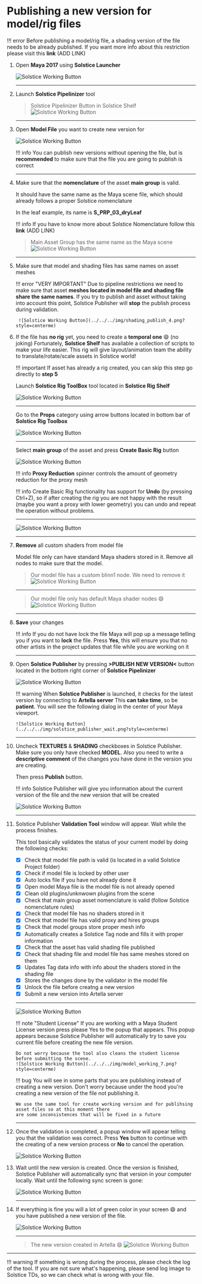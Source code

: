 # **Publishing a new version for model/rig files**

!!! error
    Before publishing a model/rig file, a shading version of the file needs to be already published. If you want more 
    info about this restriction please visit this **link** (ADD LINK)
    
1. Open **Maya 2017** using **Solstice Launcher**

    ![Solstice Working Button](../../../img/model_publish_0.png?style=centerme)

    ***

2. Launch **Solstice Pipelinizer** tool

    > Solstice Pipelinizer Button in Solstice Shelf
    ![Solstice Working Button](../../../img/model_publish_1.png?style=centerme)

    ***

3. Open **Model File** you want to create new version for

    ![Solstice Working Button](../../../img/model_publish_2.png?style=centerme)
    
    !!! info
        You can publish new versions without opening the file, but is **recommended** to make sure that the file
        you are going to publish is correct
    
    ***

4. Make sure that the **nomenclature** of the asset **main group** is valid.
    
    It should have the same name as the Maya scene file, which should already follows a proper Solstice nomenclature
    
    In the leaf example, its name is **S_PRP_03_dryLeaf**
    
    !!! info
        If you have to know more about Solstice Nomenclature follow this **link** (ADD LINK)
    
    > Main Asset Group has the same name as the Maya scene
    ![Solstice Working Button](../../../img/model_publish_3.png?style=centerme)
    
    ***
    
6. Make sure that model and shading files has same names on asset meshes
    
    !!! error "VERY IMPORTANT"
        Due to pipeline restrictions we need to make sure that asset **meshes located in model file and shading file
        share the same names**. If you try to publish and asset without taking into account this point, Solstice Publisher
        will **stop** the publish process during validation.
        
        ![Solstice Working Button](../../../img/shading_publish_4.png?style=centerme)
    
7. If the file has **no rig** yet, you need to create a **temporal one** :smile: (no joking) Fortunately, **Solstice Shelf** 
has available a collection of scripts to make your life easier. This rig will give layout/animation team the ability 
to translate/rotate/scale assets in Solstice world!

    !!! important
        If asset has already a rig created, you can skip this step go directly to **step 5**
    
    Launch **Solstice Rig ToolBox** tool located in **Solstice Rig Shelf**
    
    ![Solstice Working Button](../../../img/model_publish_4.png?style=centerme)
    
    ***
    
    Go to the **Props** category using arrow buttons located in bottom bar of **Solstice Rig Toolbox**
    
    ![Solstice Working Button](../../../img/model_publish_5.png?style=centerme)
    
    ***
    
    Select **main group** of the asset and press **Create Basic Rig** button
    
    ![Solstice Working Button](../../../img/model_publish_6.png?style=centerme)
    
    !!! info
        **Proxy Reduction** spinner controls the amount of geometry reduction for the proxy mesh
        
    !!! info
        Create Basic Rig functionality has support for **Undo** (by pressing Ctrl+Z), so if after creating the rig
        you are not happy with the result (maybe you want a proxy with lower geometry) you can undo and repeat the 
        operation without problems.
    
    ***
    
    ![Solstice Working Button](../../../img/model_publish_7.png?style=centerme)
    
    ***
    
8. **Remove** all custom shaders from model file

    Model file only can have standard Maya shaders stored in it. Remove all nodes to make sure that the model.
    
    > Our model file has a custom blinn1 node. We need to remove it
    ![Solstice Working Button](../../../img/model_publish_8.png?style=centerme)
    
    ***
    
    > Our model file only has default Maya shader nodes :smile:
    ![Solstice Working Button](../../../img/model_publish_9.png?style=centerme)
    
    ***

9. **Save** your changes

    !!! info
        If you do not have lock the file Maya will pop up a message telling you if you want to **lock** the 
        file. Press **Yes**, this will ensure you that no other artists in the project updates that file while
        you are working on it
    
    ***
 
10. Open **Solstice Publisher** by pressing **>PUBLISH NEW VERSION<** button located in the bottom right corner of  **Solstice Pipelinizer**
    
    ![Solstice Working Button](../../../img/shading_publish_7.png?style=centerme)
    
    !!! warning
        When **Solstice Publisher** is launched, it checks for the latest version by connecting to **Artella server**
        This **can take time**, so be **patient**. You will see the following dialog in the center of your Maya viewport.
        
        ![Solstice Working Button](../../../img/solstice_publisher_wait.png?style=centerme)
    
    ***
    
11. Uncheck **TEXTURES** & **SHADING** checkboxes in Solstice Publisher. Make sure you only have checked **MODEL**.
Also you need to write a **descriptive comment** of the changes you have done in the version you are creating.

    Then press **Publish** button.
    
    !!! info
        Solstice Publisher will give you information about the current version of the file and the new version
        that will be created
        
    ![Solstice Working Button](../../../img/model_publish_10.png?style=centerme)
    
    ***
 
12. Solstice Publisher **Validation Tool** window will appear. Wait while the process finishes.

    This tool basically validates the status of your current model by doing the following checks:
                
    - [x] Check that model file path is valid (is located in a valid Solstice Project folder)
    - [x] Check if model file is locked by other user
    - [x] Auto locks file if you have not already done it
    - [x] Open model Maya file is the model file is not already opened
    - [x] Clean old plugins/unknwown plugins from the scene
    - [x] Check that main group asset nomenclature is valid (follow Solstice nomenclature rules)
    - [x] Check that model file has no shaders stored in it
    - [x] Check that model file has valid proxy and hires groups
    - [x] Check that model groups store proper mesh info
    - [x] Automatically creates a Solstice Tag node and fills it with proper information
    - [x] Check that the asset has valid shading file published
    - [x] Check that shading file and model file has same meshes stored on them
    - [x] Updates Tag data info with info about the shaders stored in the shading file
    - [x] Stores the changes done by the validator in the model file
    - [x] Unlock the file before creatng a new version
    - [x] Submit a new version into Artella server
    
    ***             

    ![Solstice Working Button](../../../img/model_working_6.png?style=centerme)
    
    !!! note "Student License"
        If you are working with a Maya Student License version press please Yes to the popup that appears.
        This popup appears because Solstice Publisher will automatically try to save you current file
        before creating the new file version.
        
        Do not worry because the tool also cleans the student license before submitting the scene.
        ![Solstice Working Button](../../../img/model_working_7.png?style=centerme)
        
    !!! bug
        You will see in some parts that you are publishing instead of creating a new version. Don't worry
        because under the hood you're creating a new version of the file not publishing it. 
        
        We use the same tool for create working version and for publihsing asset files so at this moment there 
        are some inconsistences that will be fixed in a future

    ***
    
13. Once the validation is completed, a popup window will appear telling you that the validation was correct. Press
**Yes** button to continue with the creating of a new version process or **No** to cancel the operation.

    ![Solstice Working Button](../../../img/model_working_8.png?style=centerme)
    
14. Wait until the new version is created. Once the version is finished, Solstice Publisher will automatically sync
that version in your computer locally. Wait until the following sync screen is gone:
    
    ![Solstice Working Button](../../../img/model_working_9.png?style=centerme)
    
    ***

15. If everything is fine you will a lot of green color in your screen :smile: and you have published a new version of
the file.

    ![Solstice Working Button](../../../img/model_working_10.png?style=centerme)
    
    ***
    
    > The new version created in Artella :smile:
    ![Solstice Working Button](../../../img/model_working_11.png?style=centerme)
    
***

!!! warning
    If something is wrong during the process, please check the log of the tool. If you are not sure what's happening, 
    please send log image to Solstice TDs, so we can check what is wrong with your file.


